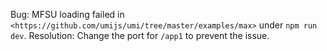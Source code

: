 Bug: MFSU loading failed in `<https://github.com/umijs/umi/tree/master/examples/max>` under `npm run dev`. Resolution: Change the port for `/app1` to prevent the issue.
